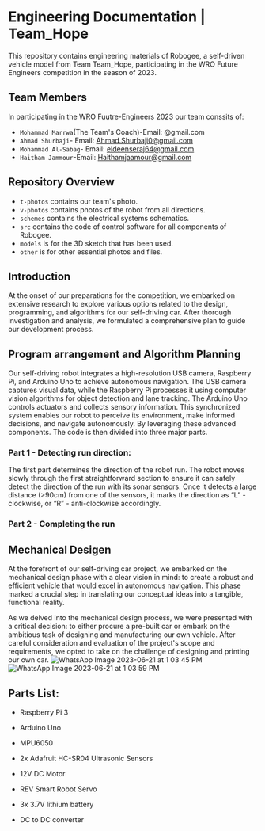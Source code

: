 Engineering Documentation | Team_Hope
====

This repository contains engineering materials of Robogee, a self-driven vehicle model from Team Team_Hope, participating in the WRO Future Engineers competition in the season of 2023.


## Team Members
In participating in the WRO Fuutre-Engineers 2023 our team conssits of:

* `Mohammad Marrwa`(The Team's Coach)-Email:       @gmail.com
* `Ahmad Shurbaji`- Email: Ahmad.Shurbaji0@gmail.com 
* `Mohammad Al-Sabag`- Email: eldeenseraj64@gmail.com 
* `Haitham Jammour`-Email: Haithamjaamour@gmail.com





## Repository Overview

* `t-photos` contains our team's photo.
* `v-photos` contains photos of the robot from all directions.
* `schemes` contains the electrical systems schematics.
* `src` contains the code of control software for all components of Robogee.
* `models` is for the 3D sketch that has been used.
* `other` is for other essential photos and files.

## Introduction

At the onset of our preparations for the competition, we embarked on extensive research to explore various options related to the design, programming, and algorithms for our self-driving car. After thorough investigation and analysis, we formulated a comprehensive plan to guide our development process. 


## Program arrangement and Algorithm Planning

Our self-driving robot integrates a high-resolution USB camera, Raspberry Pi, and Arduino Uno to achieve autonomous navigation. The USB camera captures visual data, while the Raspberry Pi processes it using computer vision algorithms for object detection and lane tracking. The Arduino Uno controls actuators and collects sensory information. This synchronized system enables our robot to perceive its environment, make informed decisions, and navigate autonomously. By leveraging these advanced components. The code is then divided into three major parts.



### Part 1 - Detecting run direction:
The first part determines the direction of the robot run. The robot moves slowly through the first straightforward section to ensure it can safely detect the direction of the run with its sonar sensors. Once it detects a large distance (>90cm) from one of the sensors, it marks the direction as “L” - clockwise, or “R” - anti-clockwise accordingly.



### Part 2 - Completing the run 






## Mechanical Desigen

At the forefront of our self-driving car project, we embarked on the mechanical design phase with a clear vision in mind: to create a robust and efficient vehicle that would excel in autonomous navigation. This phase marked a crucial step in translating our conceptual ideas into a tangible, functional reality.

As we delved into the mechanical design process, we were presented with a critical decision: to either procure a pre-built car or embark on the ambitious task of designing and manufacturing our own vehicle. After careful consideration and evaluation of the project's scope and requirements, we opted to take on the challenge of designing and printing our own car.
![WhatsApp Image 2023-06-21 at 1 03 45 PM](https://github.com/h0z1a1/Team_Hope_WRO/assets/137758764/045fa6f5-a6ef-46c7-9409-29dc318c0823)
![WhatsApp Image 2023-06-21 at 1 03 59 PM](https://github.com/h0z1a1/Team_Hope_WRO/assets/137758764/bd36fbb6-7573-40d0-9f19-0deb82af83c4)


## Parts List:


* Raspberry Pi 3

* Arduino Uno

* MPU6050

* 2x Adafruit HC-SR04 Ultrasonic Sensors

* 12V DC Motor

*  REV Smart Robot Servo

* 3x 3.7V lithium battery

* DC to DC converter


